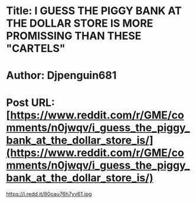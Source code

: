 # Title: I GUESS THE PIGGY BANK AT THE DOLLAR STORE IS MORE PROMISSING THAN THESE "CARTELS"
# Author: Djpenguin681
# Post URL: [https://www.reddit.com/r/GME/comments/n0jwqv/i_guess_the_piggy_bank_at_the_dollar_store_is/](https://www.reddit.com/r/GME/comments/n0jwqv/i_guess_the_piggy_bank_at_the_dollar_store_is/)


https://i.redd.it/80oau76h7yv61.jpg
